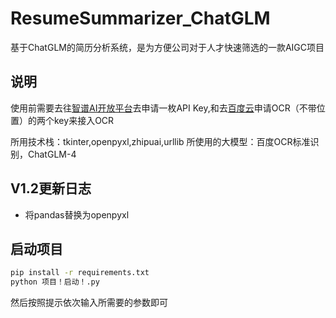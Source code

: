 # ResumeSummarizer_ChatGLM
基于ChatGLM的简历分析系统，是为方便公司对于人才快速筛选的一款AIGC项目
## 说明
使用前需要去往[智谱AI开放平台](https://open.bigmodel.cn/)去申请一枚API Key,和去[百度云](https://cloud.baidu.com/)申请OCR（不带位置）的两个key来接入OCR

所用技术栈：tkinter,openpyxl,zhipuai,urllib
所使用的大模型：百度OCR标准识别，ChatGLM-4

## V1.2更新日志
* 将pandas替换为openpyxl

## 启动项目
```bash
pip install -r requirements.txt
python 项目！启动！.py
```
然后按照提示依次输入所需要的参数即可
